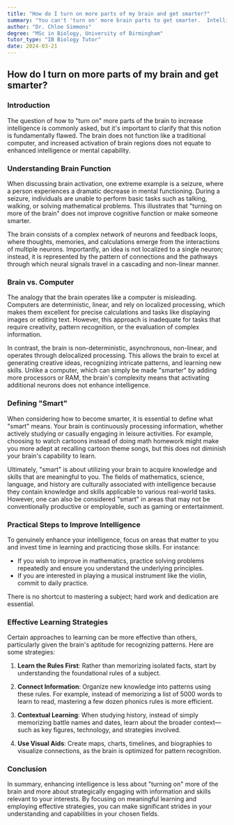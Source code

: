 ```yaml
---
title: "How do I turn on more parts of my brain and get smarter?"
summary: "You can't 'turn on' more brain parts to get smarter.  Intelligence isn't about using more brain power, it's about learning and applying skills in areas you value.  The key to getting smarter is choosing a field you care about and dedicating time to learn and practice within that field."
author: "Dr. Chloe Simmons"
degree: "MSc in Biology, University of Birmingham"
tutor_type: "IB Biology Tutor"
date: 2024-03-21
---
```


## How do I turn on more parts of my brain and get smarter?

### Introduction

The question of how to "turn on" more parts of the brain to increase intelligence is commonly asked, but it's important to clarify that this notion is fundamentally flawed. The brain does not function like a traditional computer, and increased activation of brain regions does not equate to enhanced intelligence or mental capability.

### Understanding Brain Function

When discussing brain activation, one extreme example is a seizure, where a person experiences a dramatic decrease in mental functioning. During a seizure, individuals are unable to perform basic tasks such as talking, walking, or solving mathematical problems. This illustrates that "turning on more of the brain" does not improve cognitive function or make someone smarter.

The brain consists of a complex network of neurons and feedback loops, where thoughts, memories, and calculations emerge from the interactions of multiple neurons. Importantly, an idea is not localized to a single neuron; instead, it is represented by the pattern of connections and the pathways through which neural signals travel in a cascading and non-linear manner.

### Brain vs. Computer

The analogy that the brain operates like a computer is misleading. Computers are deterministic, linear, and rely on localized processing, which makes them excellent for precise calculations and tasks like displaying images or editing text. However, this approach is inadequate for tasks that require creativity, pattern recognition, or the evaluation of complex information.

In contrast, the brain is non-deterministic, asynchronous, non-linear, and operates through delocalized processing. This allows the brain to excel at generating creative ideas, recognizing intricate patterns, and learning new skills. Unlike a computer, which can simply be made "smarter" by adding more processors or RAM, the brain's complexity means that activating additional neurons does not enhance intelligence.

### Defining "Smart"

When considering how to become smarter, it is essential to define what "smart" means. Your brain is continuously processing information, whether actively studying or casually engaging in leisure activities. For example, choosing to watch cartoons instead of doing math homework might make you more adept at recalling cartoon theme songs, but this does not diminish your brain's capability to learn.

Ultimately, "smart" is about utilizing your brain to acquire knowledge and skills that are meaningful to you. The fields of mathematics, science, language, and history are culturally associated with intelligence because they contain knowledge and skills applicable to various real-world tasks. However, one can also be considered "smart" in areas that may not be conventionally productive or employable, such as gaming or entertainment.

### Practical Steps to Improve Intelligence

To genuinely enhance your intelligence, focus on areas that matter to you and invest time in learning and practicing those skills. For instance:

- If you wish to improve in mathematics, practice solving problems repeatedly and ensure you understand the underlying principles.
- If you are interested in playing a musical instrument like the violin, commit to daily practice.

There is no shortcut to mastering a subject; hard work and dedication are essential.

### Effective Learning Strategies

Certain approaches to learning can be more effective than others, particularly given the brain's aptitude for recognizing patterns. Here are some strategies:

1. **Learn the Rules First**: Rather than memorizing isolated facts, start by understanding the foundational rules of a subject.
   
2. **Connect Information**: Organize new knowledge into patterns using these rules. For example, instead of memorizing a list of 5000 words to learn to read, mastering a few dozen phonics rules is more efficient.

3. **Contextual Learning**: When studying history, instead of simply memorizing battle names and dates, learn about the broader context—such as key figures, technology, and strategies involved. 

4. **Use Visual Aids**: Create maps, charts, timelines, and biographies to visualize connections, as the brain is optimized for pattern recognition.

### Conclusion

In summary, enhancing intelligence is less about "turning on" more of the brain and more about strategically engaging with information and skills relevant to your interests. By focusing on meaningful learning and employing effective strategies, you can make significant strides in your understanding and capabilities in your chosen fields.
    